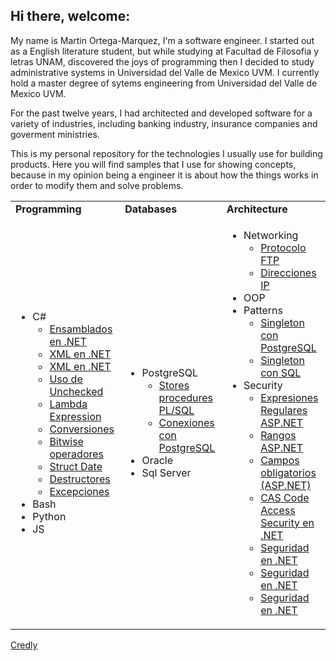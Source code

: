 ## Hi there, welcome:


My name is Martin Ortega-Marquez, I'm a software engineer.
I started out as a English literature student, but while studying at Facultad de Filosofia y letras UNAM, discovered the joys of programming then I decided
to study administrative systems in Universidad del Valle de Mexico UVM.
I currently hold a master degree of sytems engineering from Universidad del Valle de Mexico UVM.

For the past twelve years, I had architected and developed software for a variety of industries, including banking industry, insurance companies and goverment ministries.

This is my personal repository for the technologies I usually use for building products.
Here you will find samples that I use for showing concepts, because in my opinion being a engineer it is about
how the things works in order to modify them and solve problems.
   
<table width="100%">
<tr>
	<td><b>Programming</b></td>
	<td><b>Databases</b></td>
	<td><b>Architecture</b></td>
</tr>
<tr>
	<td>
	<p align="Justify">
		<ul>
			<li>C#
				<ul>
					<li>
						<a href="https://github.com/lynxestudio/20081229-FirstApp">
						Ensamblados en .NET
						</a>
					</li>
					<li>
						<a href="https://github.com/lynxestudio/20100530-LinqXMLSample2">
						XML en .NET
						</a>
					</li>
					<li>
						<a href="https://github.com/lynxestudio/20100526-LinqXMLSample1">
						XML en .NET
						</a>
					</li>
					<li>
						<a href="https://github.com/lynxestudio/20101031-UncheckedSample">
						Uso de Unchecked
						</a>
					</li>
					<li>
						<a href="https://github.com/lynxestudio/20101025-LambdaExpression">
						Lambda Expression
						</a>
					</li>
					<li>
						<a href="https://github.com/lynxestudio/20101003-CSharpPuzzlers">
						Conversiones
						</a>
					</li>
					<li>
						<a href="https://github.com/lynxestudio/20110114-BitwiseOperators">
						Bitwise operadores
						</a>
					</li>
					<li>
						<a href="https://github.com/lynxestudio/20110227-DateSample">
						Struct Date
						</a>
					</li>
					<li>
						<a href="https://github.com/lynxestudio/20110320-DestructorSample">
						Destructores
						</a>
					</li>
					<li>
						<a href="https://github.com/lynxestudio/20110419-CustomExceptionsCSharp">
						Excepciones
						</a>
					</li>
				</ul>
			</li>
			<li>Bash</li>
			<li>Python</li>
			<li>JS</li>
		</ul>
		</p>
	</td>
	<td>
	<p align="justify">
		<ul>
			<li>PostgreSQL
				<ul>
					<li>
					<a href="https://github.com/lynxestudio/20100919-PLSQLStoreProcedures">
					Stores procedures PL/SQL
					</a>
					</li>
					<li>
						<a href="https://github.com/lynxestudio/20100907-DataBaseConnectionSample">
						Conexiones con PostgreSQL 
						</a>
					</li>
				</ul>
			</li>
			<li>Oracle</li>
			<li>Sql Server</li>
		</ul>
	</p>
	</td>
	<td>
	<p align="justify">
		<ul>
			<li>Networking
			<ul>
			<li>
			<a href="https://github.com/lynxestudio/20100821-FTPSample">
			Protocolo FTP
			</a>
			</li>
			<li>
				<a href="https://github.com/lynxestudio/20101130-IPSample">
				Direcciones IP
				</a>
			</li>
			</ul>
			</li>
			<li>OOP</li>
			<li>Patterns
				<ul>
					<li>
					<a href="https://github.com/lynxestudio/20100520-SingletonPatternPostgreSQL">
					Singleton con PostgreSQL</a>
					</li>
					<li>
					<a href="https://github.com/lynxestudio/20100503-SingletonPattern">
					Singleton con SQL
					</a>
					</li>
				</ul>
			</li>
			<li>Security
				<ul>
				<li>
				<a href="https://github.com/lynxestudio/20090111-ASP-RegularExpressionValidator
">Expresiones Regulares ASP.NET</a>
</li>
				<li>
				<a href="https://github.com/lynxestudio/20090106-ASP-RangeValidator
">Rangos ASP.NET</a>
</li>
				<li>
				<a href="https://github.com/lynxestudio/20090104-ASP-RequiredFieldValidator
">Campos obligatorios (ASP.NET)</a>
</li>
				<li>
					<a href="https://github.com/lynxestudio/20090305-BankStatements">
					CAS Code Access Security en .NET
					</a>
				</li>
				<li>
				<a href="https://github.com/lynxestudio/20100725-SecurityDotNet2">
				Seguridad en .NET
				</a>
				</li>
				<li>
				<a href="https://github.com/lynxestudio/20100714-SecurityDotNet">
				Seguridad en .NET
				</a>
				</li>
				<li>
				<a href="https://github.com/lynxestudio/20100805-SecurityDotnet3">
				Seguridad en .NET
				</a>
				</li>
				</ul>
			</li>
		</ul>
	</p>
	</td>
</tr>
</table>

<a href="https://www.credly.com/users/martin-ortega-marquez">Credly</a>
<!--
**lynxestudio/lynxestudio** is a ✨ _special_ ✨ repository because its `README.md` (this file) appears on your GitHub profile.

Here are some ideas to get you started:
-->

